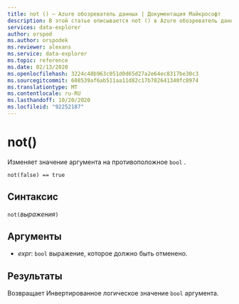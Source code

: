 ```yaml
---
title: not () — Azure обозреватель данных | Документация Майкрософт
description: В этой статье описывается not () в Azure обозреватель данных.
services: data-explorer
author: orspod
ms.author: orspodek
ms.reviewer: alexans
ms.service: data-explorer
ms.topic: reference
ms.date: 02/13/2020
ms.openlocfilehash: 3224c48b963c051d0d65d27a2e64ec8317be30c3
ms.sourcegitcommit: 608539af6ab511aa11d82c17b782641340fc8974
ms.translationtype: MT
ms.contentlocale: ru-RU
ms.lasthandoff: 10/20/2020
ms.locfileid: "92252187"
---
```

# <a name="not"></a>not()

Изменяет значение аргумента на противоположное `bool` .

```kusto
not(false) == true
```

## <a name="syntax"></a>Синтаксис

`not(`*выражения*`)`

## <a name="arguments"></a>Аргументы

* *expr*: `bool` выражение, которое должно быть отменено.

## <a name="returns"></a>Результаты

Возвращает Инвертированное логическое значение `bool` аргумента.